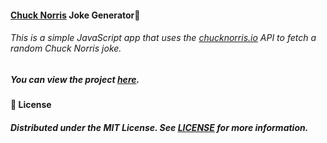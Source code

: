 #### [Chuck Norris](https://youtu.be/E6UTz_Doic8 "Click me! 🤠") Joke Generator🤠

###### This is a simple JavaScript app that uses the [chucknorris.io](https://api.chucknorris.io "Click me! 🤠") API to fetch a random Chuck Norris joke.

##### You can view the project [here](https://isbendiyarovanezrin.github.io/ChuckNorrisJokes "Click me! 🤠").

#### 📝 License

##### Distributed under the MIT License. See [LICENSE](https://github.com/isbendiyarovanezrin/ChuckNorrisJokes/blob/master/LICENSE "Click me! 🧐") for more information.
